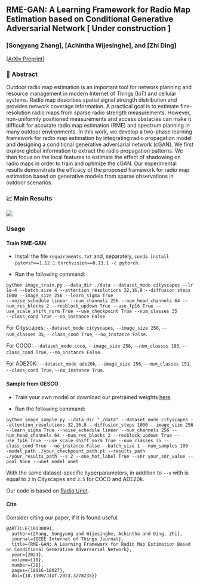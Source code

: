 ## RME-GAN: A Learning Framework for Radio Map Estimation based on Conditional Generative Adversarial Network [ Under construction ]
### [Songyang Zhang], [Achintha Wijesinghe], and [Zhi Ding]

[[ArXiv Preprint]([https://arxiv.org/abs/2306.04321v1](https://arxiv.org/abs/2212.12817))]



### :page_with_curl: Abstract
Outdoor radio map estimation is an important tool for network planning and resource management in modern Internet of Things (IoT) and cellular systems. Radio map describes spatial signal strength distribution and provides network coverage information. A practical goal is to estimate fine-resolution radio maps from sparse radio strength measurements. However, non-uniformly positioned measurements and access obstacles can make it difficult for accurate radio map estimation (RME) and spectrum planning in many outdoor environments. In this work, we develop a two-phase learning framework for radio map estimation by integrating radio propagation model and designing a conditional generative adversarial network (cGAN). We first explore global information to extract the radio propagation patterns. We then focus on the local features to estimate the effect of shadowing on radio maps in order to train and optimize the cGAN. Our experimental results demonstrate the efficacy of the proposed framework for radio map estimation based on generative models from sparse observations in outdoor scenarios.



### :chart_with_upwards_trend: Main Results

<img src="fig1-Pagina-1.drawio.png"/>

###  Usage

#### Train RME-GAN

* Install the file `requirements.txt` and, separately, `conda install pytorch==1.12.1 torchvision==0.13.1 -c pytorch`.

* Run the following command:

```
python image_train.py --data_dir ./data --dataset_mode cityscapes --lr 1e-4 --batch_size 4 --attention_resolutions 32,16,8 --diffusion_steps 1000 --image_size 256 --learn_sigma True
--noise_schedule linear --num_channels 256 --num_head_channels 64 --num_res_blocks 2 --resblock_updown True --use_fp16 True --use_scale_shift_norm True --use_checkpoint True --num_classes 35
--class_cond True --no_instance False 
```

For Cityscapes: `--dataset_mode cityscapes`, `--image_size 256`, `--num_classes 35`, `--class_cond True`, `--no_instance False`.

For COCO: `--dataset_mode coco`, `--image_size 256`, `--num_classes 183`, `--class_cond True`, `--no_instance False`.

For ADE20K: `--dataset_mode ade20k`, `--image_size 256`, `--num_classes 151`, `--class_cond True`, `--no_instance True`.

#### Sample from GESCO

* Train your own model or download our pretrained weights [here](https://drive.google.com/drive/folders/1MwDLhTM3MbhEm7z42zaJ0aITgPFxg-VT?usp=sharing).

* Run the following command:

```
python image_sample.py --data_dir "./data" --dataset_mode cityscapes --attention_resolutions 32,16,8 --diffusion_steps 1000 --image_size 256 --learn_sigma True --noise_schedule linear --num_channels 256 --num_head_channels 64 --num_res_blocks 2 --resblock_updown True --use_fp16 True --use_scale_shift_norm True --num_classes 35 --class_cond True --no_instance False --batch_size 1 --num_samples 100 --model_path ./your_checkpoint_path.pt --results_path ./your_results_path --s 2 --one_hot_label True --snr your_snr_value --pool None --unet_model unet 
```

With the same dataset-specific hyperparameters, in addition to `--s` with is equal to `2` in Cityscapes and `2.5` for COCO and ADE20k.

Our code is based on [Radio Unet](https://github.com/RonLevie/RadioUNet).

#### Cite
Consider citing our paper, if it is found useful.

```
@ARTICLE{10130091,
  author={Zhang, Songyang and Wijesinghe, Achintha and Ding, Zhi},
  journal={IEEE Internet of Things Journal}, 
  title={RME-GAN: A Learning Framework for Radio Map Estimation Based on Conditional Generative Adversarial Network}, 
  year={2023},
  volume={10},
  number={20},
  pages={18016-18027},
  doi={10.1109/JIOT.2023.3278235}}
```

